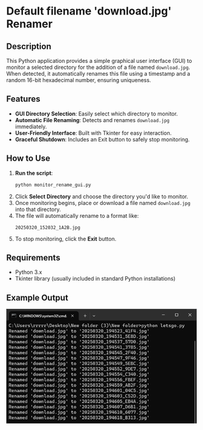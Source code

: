 # Default filename 'download.jpg' Renamer  

## Description
This Python application provides a simple graphical user interface (GUI) to monitor a selected directory for the addition of a file named `download.jpg`. When detected, it automatically renames this file using a timestamp and a random 16-bit hexadecimal number, ensuring uniqueness.

## Features
- **GUI Directory Selection**: Easily select which directory to monitor.
- **Automatic File Renaming**: Detects and renames `download.jpg` immediately.
- **User-Friendly Interface**: Built with Tkinter for easy interaction.
- **Graceful Shutdown**: Includes an Exit button to safely stop monitoring.

## How to Use
1. **Run the script**:
    ```bash
    python monitor_rename_gui.py
    ```
2. Click **Select Directory** and choose the directory you'd like to monitor.
3. Once monitoring begins, place or download a file named `download.jpg` into that directory.
4. The file will automatically rename to a format like:
    ```
    20250320_152032_1A2B.jpg
    ```
5. To stop monitoring, click the **Exit** button.

## Requirements
- Python 3.x
- Tkinter library (usually included in standard Python installations)

## Example Output
![Example](example.png)
